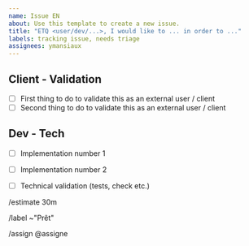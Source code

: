 ```yaml
---
name: Issue EN
about: Use this template to create a new issue.
title: "ETQ <user/dev/...>, I would like to ... in order to ..."
labels: tracking issue, needs triage
assignees: ymansiaux
---
```


<!-- This part should be helping to understand why is this issue important. What is the final objective ? -->

## Client - Validation 

+ [ ] First thing to do to validate this as an external user / client
+ [ ] Second thing to do to validate this as an external user / client

<!-- This part must be designed to be validated by a non-knowledgeable person, and supplied by the dev in charge of the issue with all the necessary elements (all the moves are allowed: screencasts, screenshots, links...).-->

## Dev - Tech

+ [ ] Implementation number 1
+ [ ] Implementation number 2
+ [ ] Technical validation (tests, check etc.)


/estimate 30m

/label ~"Prêt"

/assign @assigne
